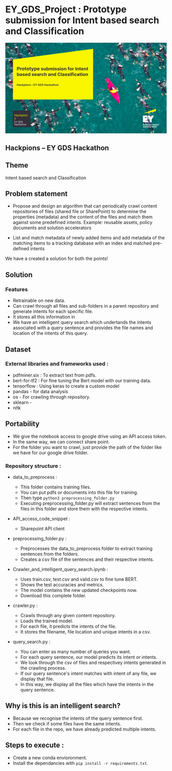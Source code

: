 # EY_GDS_Project : Prototype submission for Intent based search and Classification

![img](https://github.com/Soumi7/EY_GDS_Project/blob/main/images/im_ey_1.png)

## Hackpions – EY GDS Hackathon

## Theme

Intent based search and Classification

## Problem statement

- Propose and design an algorithm that can periodically crawl content repositories of files (shared file or SharePoint) to determine the properties (metadata) and the content of the files and match them against some predefined intents. Example: reusable assets, policy documents and solution accelerators

- List and match metadata of newly added items and add metadata of the matching items to a tracking database with an index and matched pre-defined intents

We have a created a solution for both the points!

## Solution

### Features

- Retrainable on new data.
- Can crawl through all files and sub-folders in a parent repository and generate intents for each specific file.
- It stores all this information in <insert csv name>
- We have an intelligent query search which undertands the intents associated with a query sentence and provides the file names and location of the intents of this query.

## Dataset

### External libraries and frameworks used :

- pdfminer.six : To extract text from pdfs.
- bert-for-tf2 : For fine tuning the Bert model with our training data. 
- tensorflow : Using keras to create a custom model
- pandas - for data analysis
- os - For crawling through repository.
- sklearn - 
- nltk

## Portability

- We give the notebook access to google drive using an API access token.
- In the same way, we can connect share point.
- For the folder you want to crawl, just provide the path of the folder like we have for our google drive folder.

### Repository structure : 

- data_to_preprocess :
  - This folder contains training files.
  - You can put pdfs or documents into this file for training.
  - Then type ```python3 preprocessing_folder.py```
  - Executing preprocessing_folder.py will extract sentences from the files in this folder and store them with the respective intents.

- API_access_code_snippet :
  - Sharepoint API client

- preprocessing_folder.py :
  - Preprocesses the data_to_preprocess folder to extract training sentences from the folders.
  - Creates a csv file of the sentences and their respective intents.

- Crawler_and_intelligent_query_search.ipynb :
  - Uses train.csv, test.csv and valid.csv to fine tune BERT.
  - Shows the test accuracies and metrics.
  - The model contains the new updated checkpoints now.
  - Download this complete folder.

- crawler.py :
  - Crawls through any given content repository.
  - Loads the trained model.
  - For each file, it predicts the intents of the file.
  - It stores the filename, file location and unique intents in a csv.

- query_search.py :
  - You can enter as many number of queries you want.
  - For each query sentence, our model predicts its intent or intents.
  - We look through the csv of files and respectivey intents generated in the crawling process.
  - If our query sentence's intent matches with intent of any file, we display that file.
  - In this way, we display all the files which have the intents in the query sentence.

## Why is this is an intelligent search?

  - Because we recognise the intents of the query sentence first.
  - Then we check if some files have the same intents.
  - For each file in the repo, we have already predicted multiple intents.


## Steps to execute :

- Create a new conda envioronment.
- Install the dependancies with ```pip install -r requirements.txt```.


